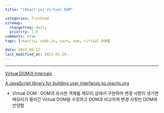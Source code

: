 ```yaml
---
title: "[React.js] Virtual DOM"

categories: frontend
sitemap:
  changefreq: daily
  priority: 1.0
comments: true
tags: [reactjs, node.js, yarn, npm, virtual DOM]

date: 2022-08-22
last_modified_at: 2023-03-29---
---
```


---

[Virtual DOM과 Internals](https://ko.reactjs.org/docs/faq-internals.html)

[A JavaScript library for building user interfaces
ko.reactjs.org](https://ko.reactjs.org/docs/faq-internals.html)

- Virtual DOM : DOM과 유사한 객체를 메모리 상에서 구현하여 변경 사항이 생기면 메모리가 올라간 Virtual DOM을 수정하고 DOM과 비교하여 변경 사항만 DOM에 반영함
